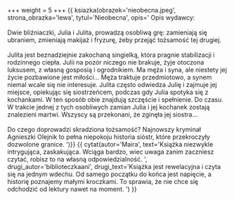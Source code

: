 +++
weight = 5
+++
{{ ksiazka(obrazek='nieobecna.jpeg', strona_obrazka='lewa', tytul='Nieobecna', opis='
Opis wydawcy: <br /><br />
Dwie bliźniaczki, Julia i Julita, prowadzą osobliwą grę: zamieniają się ubraniem, zmieniają makijaż i fryzurę, żeby przejąć tożsamość tej drugiej.
<br/><br/>
Julita jest beznadziejnie zakochaną singielką, która pragnie stabilizacji i rodzinnego ciepła.
Julii na pozór niczego nie brakuje, żyje otoczona luksusem, z własną gosposią i ogrodnikiem. Ma męża i syna, ale niestety jej życie pozbawione jest miłości… Męża traktuje przedmiotowo, a synem niemal wcale się nie interesuje.
Julita często odwiedza Julię i zajmuje jej miejsce, opiekując się siostrzeńcem, podczas gdy Julia spotyka się z kochankami. W ten sposób obie znajdują szczęście i spełnienie. Do czasu. W trakcie jednej z tych osobliwych zamian Julia i jej kochanek zostają znalezieni martwi. Wszyscy są przekonani, że zginęła jej siostra…
<br/><br/>
Do czego doprowadzi skradziona tożsamość?
Najnowszy kryminał Agnieszki Olejnik to pełna niepokoju historia sióstr, które przekroczyły dozwolone granice. ')}}
{{ cytat(autor='Maira', text='Książka niezwykle intrygująca, zaskakująca. Wciąga bardzo, wiec uwaga zanim zaczniesz czytać, robisz to na własną odpowiedzialność. ', drugi_autor='biblioteczkaani', drugi_text='Książka jest rewelacyjna i czyta się na jednym wdechu. Od samego początku do końca jest napięcie, a historię poznajemy małymi kroczkami. To sprawia, że nie chce się odchodzić od lektury nawet na moment. ') }}
